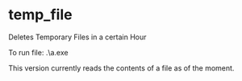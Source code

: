 # temp_file
Deletes Temporary Files in a certain Hour

To run file:
 .\a.exe <directory>

 This version currently reads the contents of a file as of the moment.
